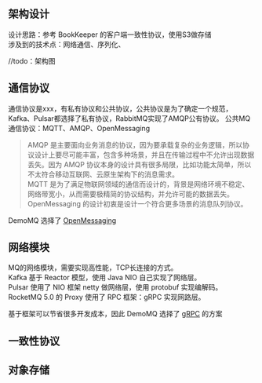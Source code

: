## 架构设计
设计思路：参考 BookKeeper 的客户端一致性协议，使用S3做存储\
涉及到的技术点：网络通信、序列化、

//todo：架构图


## 通信协议
通信协议是xxx，有私有协议和公共协议，公共协议是为了确定一个规范，Kafka、Pulsar都选择了私有协议，RabbitMQ实现了AMQP公有协议。
公共MQ通信协议：MQTT、AMQP、OpenMessaging
> AMQP 是主要面向业务消息的协议，因为要承载复杂的业务逻辑，所以协议设计上要尽可能丰富，包含多种场景，并且在传输过程中不允许出现数据丢失。因为 AMQP 协议本身的设计具有很多局限，比如功能太简单，所以不太符合移动互联网、云原生架构下的消息需求。\
> MQTT 是为了满足物联网领域的通信而设计的，背景是网络环境不稳定、网络带宽小，从而需要极精简的协议结构，并允许可能的数据丢失。\
> OpenMessaging 的设计初衷是设计一个符合更多场景的消息队列协议。

DemoMQ 选择了 [OpenMessaging](https://github.com/openmessaging/)


## 网络模块
MQ的网络模块，需要实现高性能，TCP长连接的方式。\
Kafka 基于 Reactor 模型，使用 Java NIO 自己实现了网络层。\
Pulsar 使用了 NIO 框架 netty 做网络层，使用 protobuf 实现编解码。\
RocketMQ 5.0 的 Proxy 使用了 RPC 框架：gRPC 实现网路层。

基于框架可以节省很多开发成本，因此 DemoMQ 选择了 [gRPC](https://grpc.io/docs/languages/java/quickstart/) 的方案

## 一致性协议

## 对象存储

